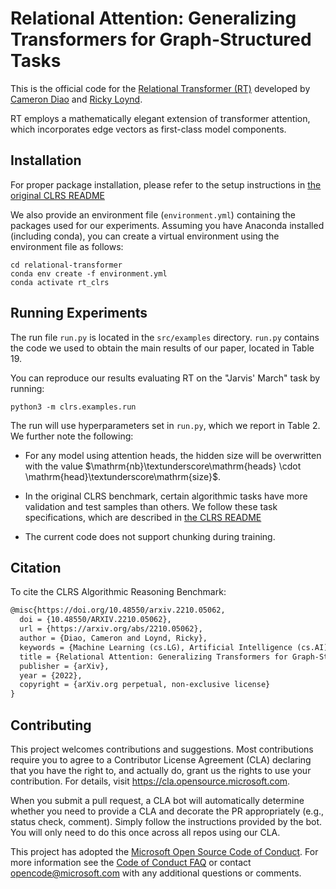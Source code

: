 # Relational Attention: Generalizing Transformers for Graph-Structured Tasks

This is the official code for the [Relational Transformer (RT)](https://arxiv.org/abs/2210.05062) developed by
[Cameron Diao](https://github.com/CameronDiao) and [Ricky Loynd](https://github.com/rickyloynd-microsoft).

RT employs a mathematically elegant extension of transformer attention, which 
incorporates edge vectors as first-class model components.

## Installation

For proper package installation, please refer to the setup instructions in [the original CLRS README](https://github.com/deepmind/clrs/blob/b3bd8d1e912b5333964e0de49842a2019739fc53/README.md)

We also provide an environment file (`environment.yml`) containing the packages used for our
experiments. Assuming you have Anaconda installed (including conda), you can create a virtual
environment using the environment file as follows:

```shell
cd relational-transformer
conda env create -f environment.yml
conda activate rt_clrs
```

## Running Experiments

The run file `run.py` is located in the `src/examples` directory.
`run.py` contains the code we used to obtain the main results of our paper, located in Table 19.

You can reproduce our results evaluating RT on the "Jarvis' March" task by running:

```shell
python3 -m clrs.examples.run
```

The run will use hyperparameters set in `run.py`, which we report in Table 2. We further
note the following:

* For any model using attention heads, the hidden size will be overwritten with the value
$\mathrm{nb}\textunderscore\mathrm{heads} \cdot \mathrm{head}\textunderscore\mathrm{size}$.

* In the original CLRS benchmark, certain algorithmic tasks have more validation and test
samples than others. We follow these task specifications, which are described in [the CLRS README](https://github.com/deepmind/clrs/blob/b3bd8d1e912b5333964e0de49842a2019739fc53/README.md)

* The current code does not support chunking during training.

## Citation

To cite the CLRS Algorithmic Reasoning Benchmark:

```latex
@misc{https://doi.org/10.48550/arxiv.2210.05062,
  doi = {10.48550/ARXIV.2210.05062},
  url = {https://arxiv.org/abs/2210.05062},
  author = {Diao, Cameron and Loynd, Ricky},
  keywords = {Machine Learning (cs.LG), Artificial Intelligence (cs.AI), FOS: Computer and information sciences, FOS: Computer and information sciences},
  title = {Relational Attention: Generalizing Transformers for Graph-Structured Tasks},
  publisher = {arXiv},
  year = {2022},
  copyright = {arXiv.org perpetual, non-exclusive license}
}
```

## Contributing

This project welcomes contributions and suggestions.  Most contributions require you to agree to a
Contributor License Agreement (CLA) declaring that you have the right to, and actually do, grant us
the rights to use your contribution. For details, visit https://cla.opensource.microsoft.com.

When you submit a pull request, a CLA bot will automatically determine whether you need to provide
a CLA and decorate the PR appropriately (e.g., status check, comment). Simply follow the instructions
provided by the bot. You will only need to do this once across all repos using our CLA.

This project has adopted the [Microsoft Open Source Code of Conduct](https://opensource.microsoft.com/codeofconduct/).
For more information see the [Code of Conduct FAQ](https://opensource.microsoft.com/codeofconduct/faq/) or
contact [opencode@microsoft.com](mailto:opencode@microsoft.com) with any additional questions or comments.